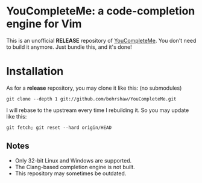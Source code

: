 # YouCompleteMe: a code-completion engine for Vim
This is an unofficial **RELEASE** repository of [YouCompleteMe][].  You don't
need to build it anymore. Just bundle this, and it's done!

# Installation
As for a **release** repository, you may clone it like this: (no submodules)

`git clone --depth 1 git://github.com/bohrshaw/YouCompleteMe.git`

I will rebase to the upstream every time I rebuilding it. So you may update
like this:

`git fetch; git reset --hard origin/HEAD`

## Notes
* Only 32-bit Linux and Windows are supported.
* The Clang-based completion engine is not built.
* This repository may sometimes be outdated.

[YouCompleteMe]: https://github.com/Valloric/YouCompleteMe

